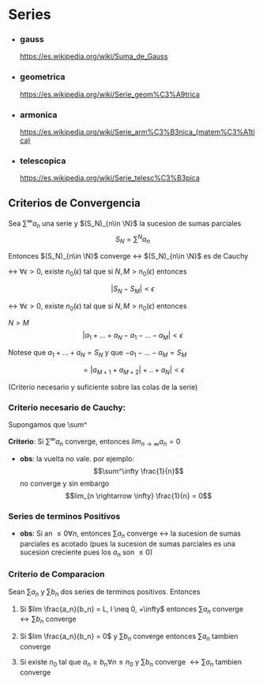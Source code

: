 # Series

- ### gauss

    https://es.wikipedia.org/wiki/Suma_de_Gauss

- ### geometrica

    https://es.wikipedia.org/wiki/Serie_geom%C3%A9trica

- ### armonica

    https://es.wikipedia.org/wiki/Serie_arm%C3%B3nica_(matem%C3%A1tica)

- ### telescopica

    
    https://es.wikipedia.org/wiki/Serie_telesc%C3%B3pica

## Criterios de Convergencia

Sea $\sum^{\infty} a_n$ una serie y $(S_N)_{n\in \N}$ la sucesion de sumas parciales $$S_N = \sum^N a_n$$

Entonces $(S_N)_{n\in \N}$ converge $\leftrightarrow$  $(S_N)_{n\in \N}$ es de Cauchy

$\leftrightarrow$ $\forall \epsilon > 0$, existe $n_0(\epsilon)$ tal que si $N,M > n_0(\epsilon)$ entonces

$$|S_N - S_M| < \epsilon$$

$\leftrightarrow$ $\forall \epsilon > 0$, existe $n_0(\epsilon)$ tal que si $N,M > n_0(\epsilon)$ entonces

$N>M$
$$|a_1 + ... + a_N - a_1 - ... - a_M| < \epsilon$$

Notese que $a_1 + ... + a_N = S_N$ y que $- a_1 - ... - a_M = S_M$

$$= |a_{M+1} + a_{M+2}| + .. + a_N| < \epsilon$$

(Criterio necesario y suficiente sobre las colas de la serie)

### Criterio necesario de Cauchy:

Supongamos que \sum^




**Criterio**: Si $\sum^{\infty} a_n$ converge, entonces $lim_{n \rightarrow \infty} a_n = 0$ 

- **obs**: la vuelta no vale.
    por ejemplo: $$\sum^\infty \frac{1}{n}$$ no converge y sin embargo $$lim_{n \rightarrow \infty} \frac{1}{n} = 0$$ 


### Series de terminos Positivos

- **obs**: Si an $\leq 0 \forall n$, entonces $\sum a_n$ converge $\leftrightarrow$ la sucesion de sumas parciales es acotado (pues la sucesion de sumas parciales es una sucesion creciente pues los $a_n$ son $\leq 0$)

### Criterio de Comparacion

Sean $\sum a_n$ y $\sum b_n$ dos series de terminos positivos. Entonces

1. Si $lim \frac{a_n}{b_n} = L, l \neq 0, +\infty$ entonces $\sum a_n$ converge $\leftrightarrow \sum b_n$ converge

2. Si $lim \frac{a_n}{b_n} = 0$ y $\sum b_n$ converge entonces $\sum a_n$ tambien converge

3. Si existe $n_0$ tal que $a_n \geq b_n \forall n \leq n_0$ y $\sum b_n$ converge $\leftrightarrow \sum a_n$ tambien converge

